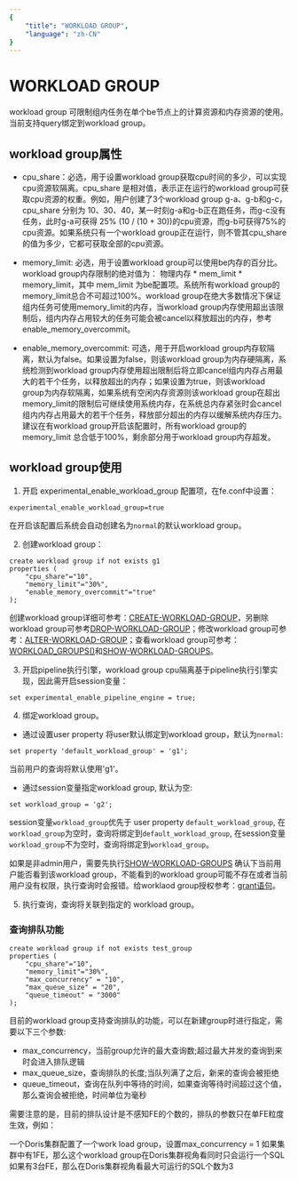 ```yaml
---
{
    "title": "WORKLOAD GROUP",
    "language": "zh-CN"
}
---
```


<!--
Licensed to the Apache Software Foundation (ASF) under one
or more contributor license agreements.  See the NOTICE file
distributed with this work for additional information
regarding copyright ownership.  The ASF licenses this file
to you under the Apache License, Version 2.0 (the
"License"); you may not use this file except in compliance
with the License.  You may obtain a copy of the License at

  http://www.apache.org/licenses/LICENSE-2.0

Unless required by applicable law or agreed to in writing,
software distributed under the License is distributed on an
"AS IS" BASIS, WITHOUT WARRANTIES OR CONDITIONS OF ANY
KIND, either express or implied.  See the License for the
specific language governing permissions and limitations
under the License.
-->

# WORKLOAD GROUP

<version since="dev"></version>

workload group 可限制组内任务在单个be节点上的计算资源和内存资源的使用。当前支持query绑定到workload group。

## workload group属性

* cpu_share：必选，用于设置workload group获取cpu时间的多少，可以实现cpu资源软隔离。cpu_share 是相对值，表示正在运行的workload group可获取cpu资源的权重。例如，用户创建了3个workload group g-a、g-b和g-c，cpu_share 分别为 10、30、40，某一时刻g-a和g-b正在跑任务，而g-c没有任务，此时g-a可获得 25% (10 / (10 + 30))的cpu资源，而g-b可获得75%的cpu资源。如果系统只有一个workload group正在运行，则不管其cpu_share的值为多少，它都可获取全部的cpu资源。

* memory_limit: 必选，用于设置workload group可以使用be内存的百分比。workload group内存限制的绝对值为： 物理内存 * mem_limit * memory_limit，其中 mem_limit 为be配置项。系统所有workload group的 memory_limit总合不可超过100%。workload group在绝大多数情况下保证组内任务可使用memory_limit的内存，当workload group内存使用超出该限制后，组内内存占用较大的任务可能会被cancel以释放超出的内存，参考 enable_memory_overcommit。

* enable_memory_overcommit: 可选，用于开启workload group内存软隔离，默认为false。如果设置为false，则该workload group为内存硬隔离，系统检测到workload group内存使用超出限制后将立即cancel组内内存占用最大的若干个任务，以释放超出的内存；如果设置为true，则该workload group为内存软隔离，如果系统有空闲内存资源则该workload group在超出memory_limit的限制后可继续使用系统内存，在系统总内存紧张时会cancel组内内存占用最大的若干个任务，释放部分超出的内存以缓解系统内存压力。建议在有workload group开启该配置时，所有workload group的 memory_limit 总合低于100%，剩余部分用于workload group内存超发。

## workload group使用

1. 开启 experimental_enable_workload_group 配置项，在fe.conf中设置：
```
experimental_enable_workload_group=true
```
在开启该配置后系统会自动创建名为`normal`的默认workload group。

2. 创建workload group：
```
create workload group if not exists g1
properties (
    "cpu_share"="10",
    "memory_limit"="30%",
    "enable_memory_overcommit"="true"
);
```
创建workload group详细可参考：[CREATE-WORKLOAD-GROUP](../sql-manual/sql-reference/Data-Definition-Statements/Create/CREATE-WORKLOAD-GROUP.md)，另删除workload group可参考[DROP-WORKLOAD-GROUP](../sql-manual/sql-reference/Data-Definition-Statements/Drop/DROP-WORKLOAD-GROUP.md)；修改workload group可参考：[ALTER-WORKLOAD-GROUP](../sql-manual/sql-reference/Data-Definition-Statements/Alter/ALTER-WORKLOAD-GROUP.md)；查看workload group可参考：[WORKLOAD_GROUPS()](../sql-manual/sql-functions/table-functions/workload-group.md)和[SHOW-WORKLOAD-GROUPS](../sql-manual/sql-reference/Show-Statements/SHOW-WORKLOAD-GROUPS.md)。

3. 开启pipeline执行引擎，workload group cpu隔离基于pipeline执行引擎实现，因此需开启session变量：
```
set experimental_enable_pipeline_engine = true;
```

4. 绑定workload group。
* 通过设置user property 将user默认绑定到workload group，默认为`normal`:
```
set property 'default_workload_group' = 'g1';
```
当前用户的查询将默认使用'g1'。
* 通过session变量指定workload group, 默认为空:
```
set workload_group = 'g2';
```
session变量`workload_group`优先于 user property `default_workload_group`, 在`workload_group`为空时，查询将绑定到`default_workload_group`, 在session变量`workload_group`不为空时，查询将绑定到`workload_group`。

如果是非admin用户，需要先执行[SHOW-WORKLOAD-GROUPS](../sql-manual/sql-reference/Show-Statements/SHOW-WORKLOAD-GROUPS.md) 确认下当前用户能否看到该workload group，不能看到的workload group可能不存在或者当前用户没有权限，执行查询时会报错。给worklaod group授权参考：[grant语句](../sql-manual/sql-reference/Account-Management-Statements/GRANT.md)。

5. 执行查询，查询将关联到指定的 workload group。

### 查询排队功能
```
create workload group if not exists test_group
properties (
    "cpu_share"="10",
    "memory_limit"="30%",
    "max_concurrency" = "10",
    "max_queue_size" = "20",
    "queue_timeout" = "3000"
);
```
目前的workload group支持查询排队的功能，可以在新建group时进行指定，需要以下三个参数:
* max_concurrency，当前group允许的最大查询数;超过最大并发的查询到来时会进入排队逻辑
* max_queue_size，查询排队的长度;当队列满了之后，新来的查询会被拒绝
* queue_timeout，查询在队列中等待的时间，如果查询等待时间超过这个值，那么查询会被拒绝，时间单位为毫秒

需要注意的是，目前的排队设计是不感知FE的个数的，排队的参数只在单FE粒度生效，例如：

一个Doris集群配置了一个work load group，设置max_concurrency = 1
如果集群中有1FE，那么这个workload group在Doris集群视角看同时只会运行一个SQL
如果有3台FE，那么在Doris集群视角看最大可运行的SQL个数为3